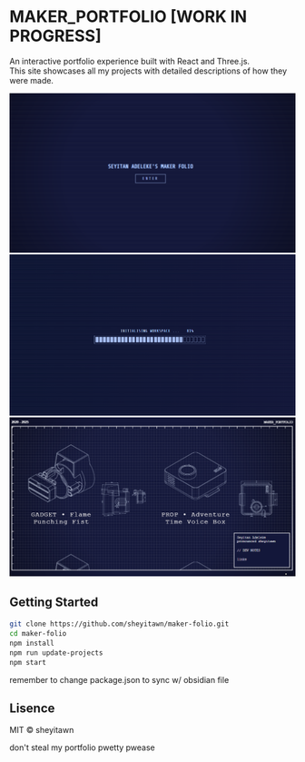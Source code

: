 # MAKER_PORTFOLIO [WORK IN PROGRESS]

An interactive portfolio experience built with React and Three.js.  
This site showcases all my projects with detailed descriptions of how they were made.

![alt text](image-1.png)
![alt text](image-2.png)
![alt text](image-3.png)
## Getting Started

```bash
git clone https://github.com/sheyitawn/maker-folio.git
cd maker-folio
npm install
npm run update-projects
npm start
```

remember to change package.json to sync w/ obsidian file

## Lisence
MIT © sheyitawn

don't steal my portfolio pwetty pwease

